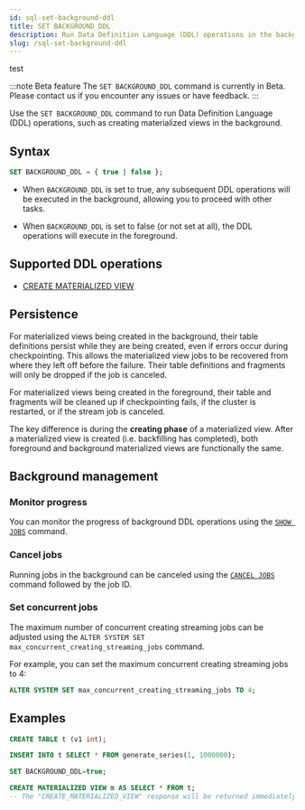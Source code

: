 ```yaml
---
id: sql-set-background-ddl
title: SET BACKGROUND_DDL
description: Run Data Definition Language (DDL) operations in the background.
slug: /sql-set-background-ddl
---
```

<head>
  <link rel="canonical" href="https://docs.risingwave.com/docs/current/sql-set-background-ddl/" />
</head>

test

:::note Beta feature
The `SET BACKGROUND_DDL` command is currently in Beta. Please contact us if you encounter any issues or have feedback.
:::

Use the `SET BACKGROUND_DDL` command to run Data Definition Language (DDL) operations, such as creating materialized views in the background.

## Syntax

```sql
SET BACKGROUND_DDL = { true | false };
```

- When `BACKGROUND_DDL` is set to true, any subsequent DDL operations will be executed in the background, allowing you to proceed with other tasks.

- When `BACKGROUND_DDL` is set to false (or not set at all), the DDL operations will execute in the foreground.

## Supported DDL operations

- [CREATE MATERIALIZED VIEW](/sql/commands/sql-create-mv.md)

## Persistence

For materialized views being created in the background, their table definitions persist while they are being created, even if errors occur during checkpointing. This allows the materialized view jobs to be recovered from where they left off before the failure. Their table definitions and fragments will only be dropped if the job is canceled.

For materialized views being created in the foreground, their table and fragments will be cleaned up if checkpointing fails, if the cluster is restarted, or if the stream job is canceled.

The key difference is during the **creating phase** of a materialized view. After a materialized view is created (i.e. backfilling has completed), both foreground and background materialized views are functionally the same.

## Background management

### Monitor progress

You can monitor the progress of background DDL operations using the [`SHOW JOBS`](/sql/commands/sql-show-jobs.md) command.

### Cancel jobs

Running jobs in the background can be canceled using the [`CANCEL JOBS`](/sql/commands/sql-cancel-jobs.md) command followed by the job ID.

### Set concurrent jobs

The maximum number of concurrent creating streaming jobs can be adjusted using the `ALTER SYSTEM SET max_concurrent_creating_streaming_jobs` command.

For example, you can set the maximum concurrent creating streaming jobs to 4:

```sql
ALTER SYSTEM SET max_concurrent_creating_streaming_jobs TO 4;
```

## Examples

```sql
CREATE TABLE t (v1 int);

INSERT INTO t SELECT * FROM generate_series(1, 1000000);

SET BACKGROUND_DDL=true;

CREATE MATERIALIZED VIEW m AS SELECT * FROM t; 
-- The "CREATE_MATERIALIZED_VIEW" response will be returned immediately.
```
